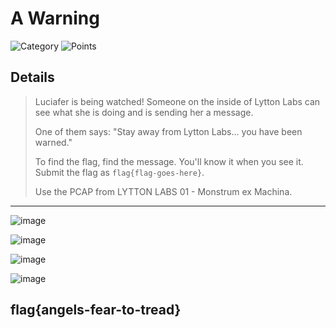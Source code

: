 # A Warning
![Category](http://img.shields.io/badge/Category-Traffic_Analysis-orange?style=for-the-badge) ![Points](http://img.shields.io/badge/Points-150-brightgreen?style=for-the-badge)

## Details
>Luciafer is being watched! Someone on the inside of Lytton Labs can see what she is doing and is sending her a message.
>
>One of them says: "Stay away from Lytton Labs... you have been warned."
>
>To find the flag, find the message. You'll know it when you see it. Submit the flag as `flag{flag-goes-here}`.
>
>Use the PCAP from LYTTON LABS 01 - Monstrum ex Machina.
---


![image](https://user-images.githubusercontent.com/73170900/137890897-29275efb-6734-44db-bbfc-64bfb414d9a7.png)

![image](https://user-images.githubusercontent.com/73170900/137890995-823148ad-e65c-43a9-a682-c74a529628c8.png)

![image](https://user-images.githubusercontent.com/73170900/137891037-48afe2a6-ef20-47d9-b54c-c2bd78250e7e.png)

![image](https://user-images.githubusercontent.com/73170900/137891080-ace53013-7455-4247-94bf-ba515e3e2b4b.png)

## flag{angels-fear-to-tread}
